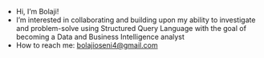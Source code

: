 - Hi, I’m Bolaji!
- I’m interested in collaborating and building upon my ability to investigate and problem-solve using Structured Query Language with the goal of becoming a Data and Business Intelligence analyst  
- How to reach me: bolajioseni4@gmail.com

<!---
bolajioseni4/bolajioseni4 is a ✨ special ✨ repository because its `README.md` (this file) appears on your GitHub profile.
You can click the Preview link to take a look at your changes.
--->
